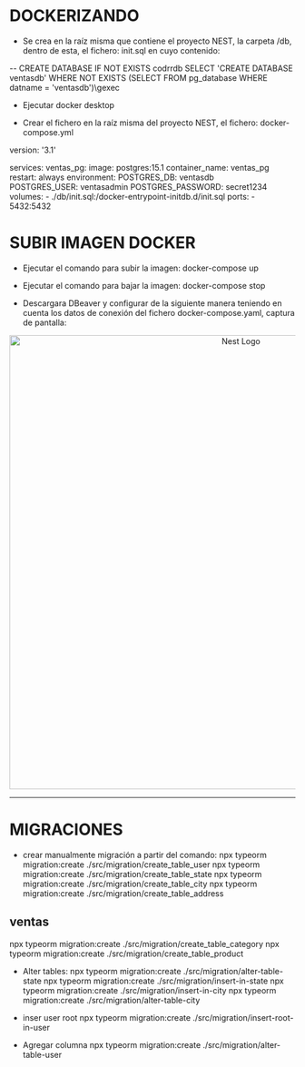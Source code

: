 # DOCKERIZANDO

- Se crea en la raíz misma que contiene el proyecto NEST, la carpeta /db, dentro de esta, el fichero: init.sql en cuyo contenido:

-- CREATE DATABASE IF NOT EXISTS codrrdb
SELECT 'CREATE DATABASE ventasdb'
WHERE NOT EXISTS (SELECT FROM pg_database WHERE datname = 'ventasdb')\gexec

- Ejecutar docker desktop

- Crear el fichero en la raíz misma del proyecto NEST, el fichero: docker-compose.yml

version: '3.1'

services:
  ventas_pg:
    image: postgres:15.1
    container_name: ventas_pg
    restart: always
    environment:
      POSTGRES_DB: ventasdb    
      POSTGRES_USER: ventasadmin
      POSTGRES_PASSWORD: secret1234
    volumes:
      - ./db/init.sql:/docker-entrypoint-initdb.d/init.sql
    ports:
      - 5432:5432


# SUBIR IMAGEN DOCKER
- Ejecutar el comando para subir la imagen:
docker-compose up

- Ejecutar el comando para bajar la imagen:
docker-compose stop

- Descargara DBeaver y configurar de la siguiente manera teniendo en cuenta los datos de conexión del fichero docker-compose.yaml, captura de pantalla:


<p align="center">
  <a href="http://nestjs.com/" target="blank"><img src="https://memodevs.com/repo_images/tipsterbyte/succ_docker_posgresqql.png" width="800" alt="Nest Logo" /></a>
</p>

-------------------------------------------------------------------------

# MIGRACIONES
- crear manualmente migración a partir del comando:
npx typeorm migration:create ./src/migration/create_table_user
npx typeorm migration:create ./src/migration/create_table_state
npx typeorm migration:create ./src/migration/create_table_city
npx typeorm migration:create ./src/migration/create_table_address

## ventas
npx typeorm migration:create ./src/migration/create_table_category
npx typeorm migration:create ./src/migration/create_table_product

- Alter tables:
npx typeorm migration:create ./src/migration/alter-table-state
npx typeorm migration:create ./src/migration/insert-in-state
npx typeorm migration:create ./src/migration/insert-in-city
npx typeorm migration:create ./src/migration/alter-table-city

- inser user root
npx typeorm migration:create ./src/migration/insert-root-in-user

- Agregar columna
npx typeorm migration:create ./src/migration/alter-table-user
